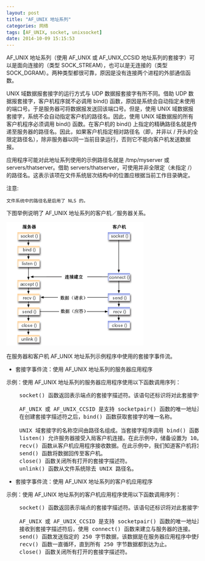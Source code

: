 ```yaml
---
layout: post
title: "AF_UNIX 地址系列"
categories: 网络
tags: [AF_UNIX, socket, unixsocket]
date: 2014-10-09 15:15:53
---
```


AF_UNIX 地址系列（使用 AF_UNIX 或 AF_UNIX_CCSID 地址系列的套接字）可以是面向连接的（类型 SOCK_STREAM），也可以是无连接的（类型 SOCK_DGRAM）。两种类型都很可靠，原因是没有连接两个进程的外部通信函数。

UNIX 域数据报套接字的运行方式与 UDP 数据报套接字有所不同。借助 UDP 数据报套接字，客户机程序就不必调用 bind() 函数，原因是系统会自动指定未使用的端口号。于是服务器可将数据报发送回该端口号。但是，使用 UNIX 域数据报套接字，系统不会自动指定客户机的路径名。因此，使用 UNIX 域数据报的所有客户机程序必须调用 bind() 函数。在客户机的 bind() 上指定的精确路径名就是传递至服务器的路径名。因此，如果客户机指定相对路径名（即，并非以 / 开头的全限定路径名），除非服务器以同一当前目录运行，否则它不能向客户机发送数据报。

应用程序可能对此地址系列使用的示例路径名就是 /tmp/myserver 或 servers/thatserver。借助 servers/thatserver，可使用并非全限定（未指定 /）的路径名。这表示该项在文件系统层次结构中的位置应根据当前工作目录确定。

注意:

    文件系统中的路径名是启用了 NLS 的。 

下图举例说明了 AF_UNIX 地址系列的客户机／服务器关系。

<img src="/upload/images/rzab6503.gif" />

在服务器和客户机 AF_UNIX 地址系列示例程序中使用的套接字事件流。

* 套接字事件流：使用 AF_UNIX 地址系列的服务器应用程序

示例：使用 AF_UNIX 地址系列的服务器应用程序使用以下函数调用序列：
<pre>
    socket() 函数返回表示端点的套接字描述符。该语句还标识将对此套接字使用带有流传输（SOCK_STREAM）的 UNIX 地址系列。该函数返回表示端点的套接字描述符。还可使用 socketpair() 函数初始化 UNIX 套接字。

    AF_UNIX 或 AF_UNIX_CCSID 是支持 socketpair() 函数的唯一地址系列。socketpair() 函数返回未命名的和已连接的套接字描述符。
    在创建套接字描述符之后，bind() 函数获取套接字的唯一名称。

    UNIX 域套接字的名称空间由路径名组成。当套接字程序调用 bind() 函数时，会在文件系统目录中创建一项。如果路径名已存在，则 bind() 失败。因此，UNIX 域套接字程序应总是调用 unlink() 函数以在结束时除去该目录项。
    listen() 允许服务器接受入局客户机连接。在此示例中，储备设置为 10。这表示系统将对 10 个入局连接请求排队，然后才开始拒绝入局请求。
    recv() 函数从客户机应用程序接收数据。在此示例中，我们知道客户机将发送超过 250 字节的数据。既然如此，就可以使用 SO_RCVLOWAT 套接字选项指定在所有 250 字节数据都到达之前不要唤醒 recv()。
    send() 函数将数据回传至客户机。
    close() 函数关闭所有打开的套接字描述符。
    unlink() 函数从文件系统除去 UNIX 路径名。
</pre>

* 套接字事件流：使用 AF_UNIX 地址系列的客户机应用程序

示例：使用 AF_UNIX 地址系列的客户机应用程序使用以下函数调用序列：
<pre>
    socket() 函数返回表示端点的套接字描述符。该语句还标识将对此套接字使用带有流传输（SOCK_STREAM）的 UNIX 地址系列。该函数返回表示端点的套接字描述符。还可使用 socketpair() 函数初始化 UNIX 套接字。

    AF_UNIX 或 AF_UNIX_CCSID 是支持 socketpair() 函数的唯一地址系列。socketpair() 函数返回未命名的和已连接的套接字描述符。
    接收到套接字描述符后，使用 connect() 函数来建立与服务器的连接。
    send() 函数发送指定的 250 字节数据，该数据是在服务器应用程序中使用 SO_RCVLOWAT 套接字选项指定的。
    recv() 函数一直循环，直到所有 250 字节数据都到达为止。
    close() 函数关闭所有打开的套接字描述符。
</pre>
